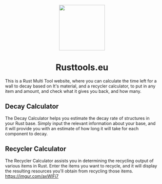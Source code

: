 <p align=center>
  <img src="https://imgur.com/axWIFi7?width=671&height=671" width=150>
  <h1 align=center><b>Rusttools.eu</b></h1>
</p>

This is a Rust Multi Tool website, where you can calculate the time left for a wall to decay based on It's material, and a recycler calculator, to put in any item and amount, and check what it gives you back, and how many.

## Decay Calculator

The Decay Calculator helps you estimate the decay rate of structures in your Rust base. Simply input the relevant information about your base, and it will provide you with an estimate of how long it will take for each component to decay.

## Recycler Calculator

The Recycler Calculator assists you in determining the recycling output of various items in Rust. Enter the items you want to recycle, and it will display the resulting resources you'll obtain from recycling those items.
https://imgur.com/axWIFi7
